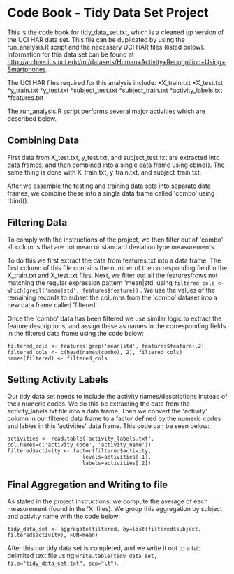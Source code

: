 Code Book - Tidy Data Set Project
===================================

This is the code book for tidy_data_set.txt, which is a cleaned up version of the UCI HAR data set.  This file can be duplicated by using the run_analysis.R script and the necessary UCI HAR files (listed below).  Information for this data set can be found at http://archive.ics.uci.edu/ml/datasets/Human+Activity+Recognition+Using+Smartphones.

The UCI HAR files required for this analysis include:
*X_train.txt
*X_test.txt
*y_train.txt
*y_test.txt
*subject_test.txt
*subject_train.txt
*activity_labels.txt
*features.txt

The run_analysis.R script performs several major activities which are described below.

Combining Data
---------------------------

First data from X_test.txt, y_test.txt, and subject_test.txt are extracted into data frames, and then combined into a single data frame using cbind().  The same thing is done with X_train.txt, y_train.txt, and subject_train.txt.  

After we assemble the testing and training data sets into separate data frames, we combine these into a single data frame called 'combo' using rbind().

Filtering Data
---------------------------
To comply with the instructions of the project, we then filter out of 'combo' all columns that are not mean or standard deviation type measurements.  

To do this we first extract the data from features.txt into a data frame.  The first column of this file contains the number of the corresponding field in the X_train.txt and X_test.txt files.  Next, we filter out all the features/rows not matching the regular expression pattern 'mean|std' using `filtered_cols <- which(grepl('mean|std', features$feature))` .  We use the values of the remaining records to subset the columns from the 'combo' dataset into a new data frame called 'filtered'.  

Once the 'combo' data has been filtered we use similar logic to extract the feature descriptions, and assign these as names in the corresponding fields in the filtered data frame using the code below:

    filtered_cols <- features[grep('mean|std', features$feature),2]
    filtered_cols <- c(head(names(combo), 2), filtered_cols)
    names(filtered) <- filtered_cols

Setting Activity Labels
---------------------------------
Our tidy data set needs to include the activity names/descriptions instead of their numeric codes.  We do this be extracting the data from the activity_labels.txt file into a data frame.  Then we convert the 'activity' column in our filtered data frame to a factor defined by the numeric codes and lables in this 'activities' data frame.  This code can be seen below:

    activities <- read.table('activity_labels.txt', col.names=c('activity_code', 'activity_name'))
    filtered$activity <- factor(filtered$activity, 
                            levels=activities[,1],
                            labels=activities[,2])

Final Aggregation and Writing to file
-----------------------------------------------
As stated in the project instructions, we compute the average of each measurement (found in the 'X' files).  We group this aggregation by subject and activity name with the code below:

    tidy_data_set <- aggregate(filtered, by=list(filtered$subject, filtered$activity), FUN=mean) 

After this our tidy data set is completed, and we write it out to a tab delimited text file using `write.table(tidy_data_set, file="tidy_data_set.txt", sep="\t")`.
